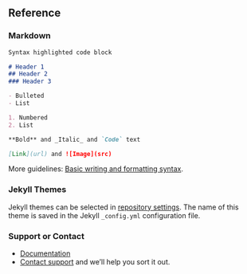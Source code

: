 ## Reference

### Markdown 

```markdown
Syntax highlighted code block

# Header 1
## Header 2
### Header 3

- Bulleted
- List

1. Numbered
2. List

**Bold** and _Italic_ and `Code` text

[Link](url) and ![Image](src)
```

More guidelines: [Basic writing and formatting syntax](https://docs.github.com/en/github/writing-on-github/getting-started-with-writing-and-formatting-on-github/basic-writing-and-formatting-syntax).

### Jekyll Themes

Jekyll themes can be selected in [repository settings](https://github.com/awqx/awqx.github.io/settings/pages). The name of this theme is saved in the Jekyll `_config.yml` configuration file.

### Support or Contact

- [Documentation](https://docs.github.com/categories/github-pages-basics/)
- [Contact support](https://support.github.com/contact) and we’ll help you sort it out.
